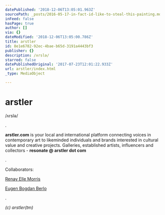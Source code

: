 ```yaml
---
datePublished: '2018-12-06T13:05:01.963Z'
sourcePath: _posts/2016-05-17-in-fact-id-like-to-steal-this-painting.md
inFeed: false
hasPage: true
author: []
via: {}
dateModified: '2018-12-06T13:05:00.786Z'
title: arstler
id: 8e1e6782-92ec-4bae-b65d-3191a4443bf3
publisher: {}
description: /ʌrslə/
starred: false
datePublishedOriginal: '2017-07-23T12:01:22.933Z'
url: arstler/index.html
_type: MediaObject

---
```

# arstler

/ʌrslə/

.

**arstler.com** is your local and international platform connecting voices in contemporary art to likeminded individuals and brands interested in cultural value and creative projects. Galleries, established artists, influencers and collectors - **resonate @ arstler dot com**

.

Collaborators: 

[Renay Elle Morris][0]

[Eugen Bogdan Berlo][1]

.

_(c) arstler(tm)_

[0]: http://arstler.com/renay-elle-morris/
[1]: http://arstler.com/eugen-bogdan-berlo/